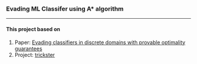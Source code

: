 ### Evading ML Classifer using A* algorithm

---

#### This project based on 
1. Paper: [Evading classifiers in discrete domains with provable
optimality guarantees](https://arxiv.org/abs/1810.10939)
2. Project: [trickster](https://github.com/spring-epfl/trickster/blob/master/README.rst)